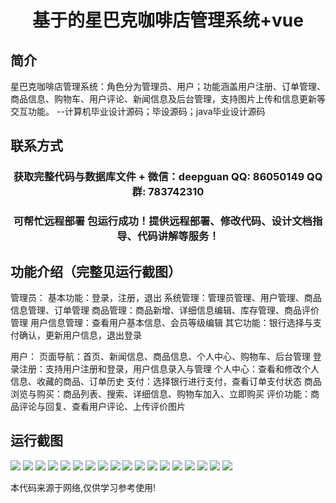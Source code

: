 <p><h1 align="center">基于的星巴克咖啡店管理系统+vue</h1></p>

## 简介
星巴克咖啡店管理系统：角色分为管理员、用户；功能涵盖用户注册、订单管理、商品信息、购物车、用户评论、新闻信息及后台管理，支持图片上传和信息更新等交互功能。    --计算机毕业设计源码；毕设源码；java毕业设计源码


## 联系方式
<p><h3 align="center">获取完整代码与数据库文件 + 微信：deepguan QQ: 86050149 QQ群: 783742310</h3></p>
<p><h3 align="center">可帮忙远程部署 包运行成功！提供远程部署、修改代码、设计文档指导、代码讲解等服务！</h3></p>

## 功能介绍（完整见运行截图）
管理员： 基本功能：登录，注册，退出 系统管理：管理员管理、用户管理、商品信息管理、订单管理 商品管理：商品新增、详细信息编辑、库存管理、商品评价管理 用户信息管理：查看用户基本信息、会员等级编辑 其它功能：银行选择与支付确认，更新用户信息，退出登录

用户： 页面导航：首页、新闻信息、商品信息、个人中心、购物车、后台管理 登录注册：支持用户注册和登录，用户信息录入与管理 个人中心：查看和修改个人信息、收藏的商品、订单历史 支付：选择银行进行支付，查看订单支付状态 商品浏览与购买：商品列表、搜索、详细信息、购物车加入、立即购买 评价功能：商品评论与回复、查看用户评论、上传评价图片


## 运行截图
![](img/001.jpg)
![](img/002.jpg)
![](img/003.jpg)
![](img/004.jpg)
![](img/005.jpg)
![](img/006.jpg)
![](img/007.jpg)
![](img/008.jpg)
![](img/009.jpg)
![](img/010.jpg)
![](img/011.jpg)
![](img/012.jpg)
![](img/013.jpg)
![](img/014.jpg)
![](img/015.jpg)
![](img/016.jpg)
![](img/017.jpg)
![](img/018.jpg)

<p>本代码来源于网络,仅供学习参考使用!</p>
